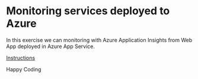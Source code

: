 # Monitoring services deployed to Azure

In this exercise we can monitoring with Azure Application Insights from Web App deployed in Azure App Service.

[Instructions](./Az-204_12_labReloaded_ak.md)

Happy Coding



